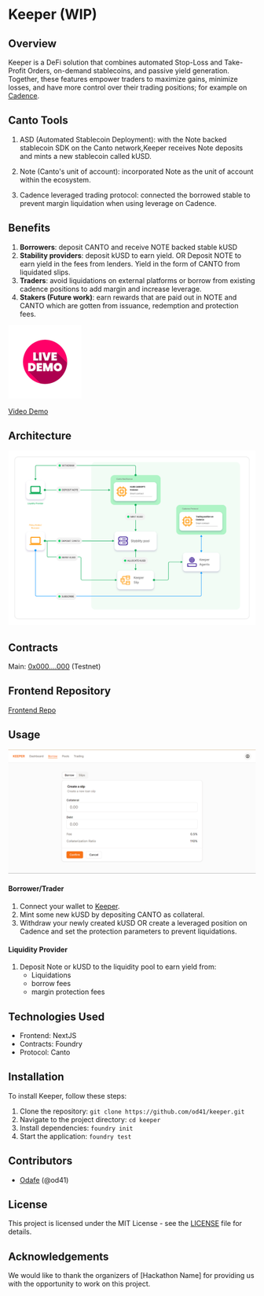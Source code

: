 # Keeper (WIP)

## Overview

Keeper is a DeFi solution that combines automated Stop-Loss and Take-Profit Orders, on-demand stablecoins, and passive yield generation. Together, these features empower traders to maximize gains, minimize losses, and have more control over their trading positions; for example on [Cadence](https://www.cadenceprotocol.io/).

## Canto Tools

1. ASD (Automated Stablecoin Deployment): with the Note backed stablecoin SDK on the Canto network,Keeper receives Note deposits and mints a new stablecoin called kUSD.

2. Note (Canto's unit of account): incorporated Note as the unit of account within the ecosystem.

3. Cadence leveraged trading protocol: connected the borrowed stable to prevent margin liquidation when using leverage on Cadence.


## Benefits

1. **Borrowers**: deposit CANTO and receive NOTE backed stable kUSD
2. **Stability providers**: deposit kUSD to earn yield. OR Deposit NOTE to earn yield in the fees from lenders. Yield in the form of CANTO from liquidated slips.
3. **Traders**: avoid liquidations on external platforms or borrow from existing cadence positions to add margin and increase leverage.
4. **Stakers (Future work)**: earn rewards that are paid out in NOTE and CANTO which are gotten from issuance, redemption and protection fees.

[![Live demo icon](/images/live-demo.png)](https://keeper-ui.vercel.app/)

[Video Demo](https://youtu.be/Gd84XX2JXEg)

## Architecture
![Screenshot of a borrow on Keeper](/images/keeper-architecture-diagram.png)

## Contracts

Main: [0x000....000](https://) (Testnet)

## Frontend Repository
[Frontend Repo](https://github.com/od41/keeper-ui)

## Usage

![Screenshot of a borrow on Keeper](/images/keeper-ui-screenshot.png)

#### Borrower/Trader

1. Connect your wallet to [Keeper](https://keeper-ui.vercel.app).
2. Mint some new kUSD by depositing CANTO as collateral.
3. Withdraw your newly created kUSD OR create a leveraged position on Cadence and set the protection parameters to prevent liquidations.

#### Liquidity Provider

1. Deposit Note or kUSD to the liquidity pool to earn yield from:
    - Liquidations
    - borrow fees
    - margin protection fees 

## Technologies Used

- Frontend: NextJS
- Contracts: Foundry
- Protocol: Canto

## Installation

To install Keeper, follow these steps:

1. Clone the repository: `git clone https://github.com/od41/keeper.git`
2. Navigate to the project directory: `cd keeper`
3. Install dependencies: `foundry init`
4. Start the application: `foundry test`

## Contributors

- [Odafe](https://twitter.com/elder41_) (@od41)

## License

This project is licensed under the MIT License - see the [LICENSE](LICENSE.md) file for details.

## Acknowledgements

We would like to thank the organizers of [Hackathon Name] for providing us with the opportunity to work on this project.